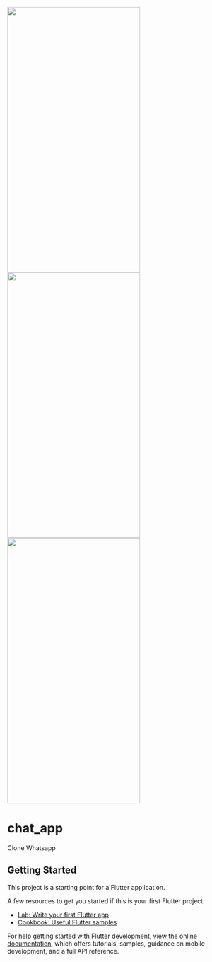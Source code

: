 <img src="https://user-images.githubusercontent.com/99340578/213935690-2fcebce5-cd6c-4f39-ac27-5a5744c46151.png" width="300" height="600">   <img src="https://user-images.githubusercontent.com/99340578/213935784-df9d2048-a0e0-4e17-bbe0-00e5a6c17ff9.png" width="300" height="600">   <img src="https://user-images.githubusercontent.com/99340578/213934886-d3e41779-4fe1-4875-a08e-9f4689c837b9.png" width="300" height="600">


# chat_app

Clone Whatsapp

## Getting Started

This project is a starting point for a Flutter application.

A few resources to get you started if this is your first Flutter project:

- [Lab: Write your first Flutter app](https://docs.flutter.dev/get-started/codelab)
- [Cookbook: Useful Flutter samples](https://docs.flutter.dev/cookbook)

For help getting started with Flutter development, view the
[online documentation](https://docs.flutter.dev/), which offers tutorials,
samples, guidance on mobile development, and a full API reference.








